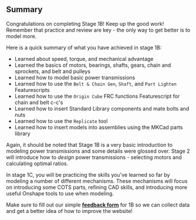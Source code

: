 ## Summary

Congratulations on completing Stage 1B! Keep up the good work! Remember that practice and review are key - the only way to get better is to model more.

Here is a quick summary of what you have achieved in stage 1B:

* Learned about speed, torque, and mechanical advantage
* Learned the basics of motors, bearings, shafts, gears, chain and sprockets, and belt and pulleys
* Learned how to model basic power transmissions
* Learned how to use the `Belt & Chain Gen`, `Shaft`, and `Part Lighten` Featurescripts
* Learned how to use the `Origin Cube` FRC functions Featurescript for chain and belt c-c's
* Learned how to insert Standard Library components and mate bolts and nuts
* Learned how to use the `Replicate` tool
* Learned how to insert models into assemblies using the MKCad parts library

Again, it should be noted that Stage 1B is a very basic introduction to modeling power transmissions and some details were glossed over. Stage 2 will introduce how to *design* power transmissions - selecting motors and calculating optimal ratios. 

In stage 1C, you will be practicing the skills you've learned so far by modeling a number of different mechanisms. These mechanisms will focus on introducing some COTS parts, refining CAD skills, and introducing more useful Onshape tools to use when modeling. 

Make sure to fill out our simple [**feedback form**](https://forms.gle/qykF1UoxiymAEGWc8) for 1B so we can collect data and get a better idea of how to improve the website!

<br>